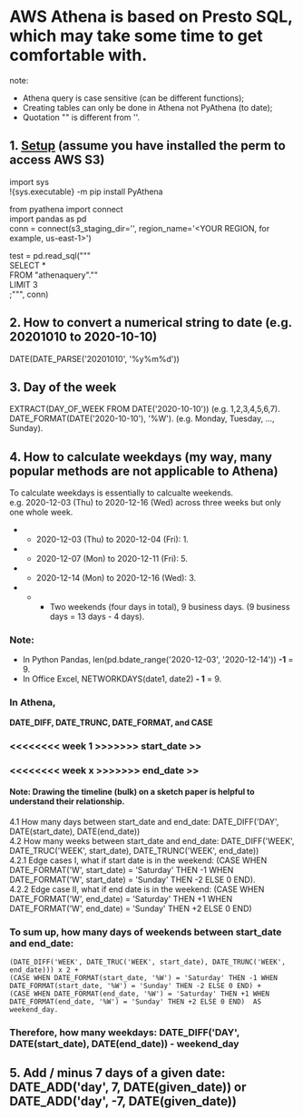 # AWS Athena is based on Presto SQL, which may take some time to get comfortable with. 
note: 
- Athena query is case sensitive (can be different functions); 
- Creating tables can only be done in Athena not PyAthena (to date); 
- Quotation "" is different from ''.

## 1. [Setup](https://aws.amazon.com/blogs/machine-learning/run-sql-queries-from-your-sagemaker-notebooks-using-amazon-athena/) (assume you have installed the perm to access AWS S3)   
import sys  
!{sys.executable} -m pip install PyAthena  

from pyathena import connect  
import pandas as pd  
conn = connect(s3_staging_dir='<ATHENA QUERY RESULTS LOCATION>',  region_name='<YOUR REGION, for example, us-east-1>')  

test = pd.read_sql("""  
SELECT *  
FROM "athenaquery"."<YOUR TABLE NAME>"  
LIMIT 3  
;""", conn)  
  
## 2. How to convert a numerical string to date (e.g. 20201010 to 2020-10-10)  
   DATE(DATE_PARSE('20201010', '%y%m%d'))  
   
## 3. Day of the week
EXTRACT(DAY_OF_WEEK FROM DATE('2020-10-10'))     (e.g. 1,2,3,4,5,6,7).   
DATE_FORMAT(DATE('2020-10-10'), '%W').   (e.g. Monday, Tuesday, ..., Sunday). 

## 4. How to calculate weekdays (my way, many popular methods are not applicable to Athena) 
To calculate weekdays is essentially to calcualte weekends.  
e.g. 2020-12-03 (Thu) to 2020-12-16 (Wed) across three weeks but only one whole week.  
- - 2020-12-03 (Thu) to 2020-12-04 (Fri): 1. 
- - 2020-12-07 (Mon) to 2020-12-11 (Fri): 5. 
- - 2020-12-14 (Mon) to 2020-12-16 (Wed): 3. 
- - - Two weekends (four days in total), 9 business days. (9 business days = 13 days - 4 days). 
### Note:
- In Python Pandas, len(pd.bdate_range('2020-12-03', '2020-12-14')) **-1** = 9. 
- In Office Excel, NETWORKDAYS(date1, date2) **- 1** = 9. 

### In Athena,
**DATE_DIFF, DATE_TRUNC, DATE_FORMAT, and CASE**  

### <<<<<<<< week 1 >>>>>>> start_date >>
### <<<<<<<< week x >>>>>>> end_date >>
#### Note: Drawing the timeline (bulk) on a sketch paper is helpful to understand their relationship.

4.1 How many days between start_date and end_date: DATE_DIFF('DAY', DATE(start_date), DATE(end_date))  
4.2 How many weeks between start_date and end_date: DATE_DIFF('WEEK', DATE_TRUC('WEEK', start_date), DATE_TRUNC('WEEK', end_date))  
4.2.1 Edge cases I, what if start date is in the weekend: (CASE WHEN DATE_FORMAT('W', start_date) = 'Saturday' THEN -1 WHEN DATE_FORMAT('W', start_date) = 'Sunday' THEN -2 ELSE 0 END).  
4.2.2 Edge case II, what if end date is in the weekend: (CASE WHEN DATE_FORMAT('W', end_date) = 'Saturday' THEN +1 WHEN DATE_FORMAT('W', end_date) = 'Sunday' THEN +2 ELSE 0 END)    

### To sum up, how many days of weekends between start_date and end_date:    
    (DATE_DIFF('WEEK', DATE_TRUC('WEEK', start_date), DATE_TRUNC('WEEK', end_date))) x 2 + 
    (CASE WHEN DATE_FORMAT(start_date, '%W') = 'Saturday' THEN -1 WHEN DATE_FORMAT(start_date, '%W') = 'Sunday' THEN -2 ELSE 0 END) +  
    (CASE WHEN DATE_FORMAT(end_date, '%W') = 'Saturday' THEN +1 WHEN DATE_FORMAT(end_date, '%W') = 'Sunday' THEN +2 ELSE 0 END)  AS weekend_day. 
### Therefore, how many weekdays: DATE_DIFF('DAY', DATE(start_date), DATE(end_date)) - **weekend_day**

## 5. Add / minus 7 days of a given date: DATE_ADD('day', 7, DATE(given_date)) or DATE_ADD('day', -7, DATE(given_date))
